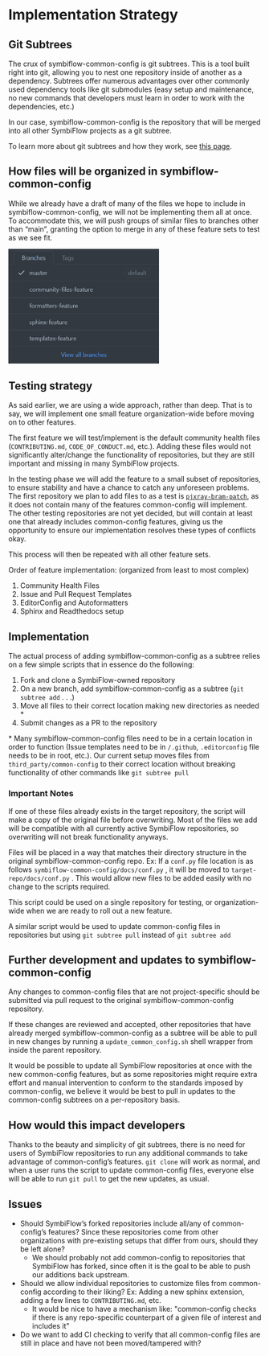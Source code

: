 # Implementation Strategy

## Git Subtrees

The crux of symbiflow-common-config is git subtrees. This is a tool built right into git, allowing you to nest one repository inside of another as a dependency. Subtrees offer numerous advantages over other commonly used dependency tools like git submodules (easy setup and maintenance, no new commands that developers must learn in order to work with the dependencies, etc.)

In our case, symbiflow-common-config is the repository that will be merged into all other SymbiFlow projects as a git subtree.

To learn more about git subtrees and how they work, see [this page](https://www.atlassian.com/git/tutorials/git-subtree).


## How files will be organized in symbiflow-common-config

While we already have a draft of many of the files we hope to include in symbiflow-common-config, we will not be implementing them all at once. To accommodate this, we will push groups of similar files to branches other than “main”, granting the option to merge in any of these feature sets to test as we see fit.

<img src="assets/img/branches-example.png" width=300px> 

## Testing strategy

As said earlier, we are using a wide approach, rather than deep. That is to say, we will implement one small feature organization-wide before moving on to other features.

The first feature we will test/implement is the default community health files (`CONTRIBUTING.md`, `CODE_OF_CONDUCT.md`, etc.). Adding these files would not significantly alter/change the functionality of repositories, but they are still important and missing in many SymbiFlow projects.

In the testing phase we will add the feature to a small subset of repositories, to ensure stability and have a chance to catch any unforeseen problems. The first repository we plan to add files to as a test is [`pjxray-bram-patch`](https://github.com/SymbiFlow/prjxray-bram-patch), as it does not contain many of the features common-config will implement. The other testing repositories are not yet decided, but will contain at least one that already includes common-config features, giving us the opportunity to ensure our implementation resolves these types of conflicts okay.

This process will then be repeated with all other feature sets.

Order of feature implementation: (organized from least to most complex)
1. Community Health Files
2. Issue and Pull Request Templates
3. EditorConfig and Autoformatters
4. Sphinx and Readthedocs setup

## Implementation

The actual process of adding symbiflow-common-config as a subtree relies on a few simple scripts that in essence do the following:
1. Fork and clone a SymbiFlow-owned repository
2. On a new branch, add symbiflow-common-config as a subtree (`git subtree add` . . .)
3. Move all files to their correct location making new directories as needed *
4. Submit changes as a PR to the repository

\* Many symbiflow-common-config files need to be in a certain location in order to function (Issue templates need to be in `/.github`, `.editorconfig` file needs to be in root, etc.). Our current setup moves files from `third_party/common-config` to their correct location without breaking functionality of other commands like `git subtree pull`

### Important Notes

If one of these files already exists in the target repository, the script will make a copy of the original file before overwriting. Most of the files we add will be compatible with all currently active SymbiFlow repositories, so overwriting will not break functionality anyways.

Files will be placed in a way that matches their directory structure in the original symbiflow-common-config repo. Ex: If a `conf.py` file location is as follows `symbiflow-common-config/docs/conf.py` , it will be moved to `target-repo/docs/conf.py` . This would allow new files to be added easily with no change to the scripts required.

This script could be used on a single repository for testing, or organization-wide when we are ready to roll out a new feature.

A similar script would be used to update common-config files in repositories but using `git subtree pull` instead of `git subtree add`

## Further development and updates to symbiflow-common-config

Any changes to common-config files that are not project-specific should be submitted via pull request to the original symbiflow-common-config repository.

If these changes are reviewed and accepted, other repositories that have already merged symbiflow-common-config as a subtree will be able to pull in new changes by running a `update_common_config.sh` shell wrapper from inside the parent repository. 

It would be possible to update all SymbiFlow repositories at once with the new common-config features, but as some repositories might require extra effort and manual intervention to conform to the standards imposed by common-config, we believe it would be best to pull in updates to the common-config subtrees on a per-repository basis.

## How would this impact developers

Thanks to the beauty and simplicity of git subtrees, there is no need for users of SymbiFlow repositories to run any additional commands to take advantage of common-config’s features. `git clone` will work as normal, and when a user runs the script to update common-config files, everyone else will be able to run `git pull` to get the new updates, as usual.

## Issues

- Should SymbiFlow’s forked repositories include all/any of common-config’s features? Since these repositories come from other organizations with pre-existing setups that differ from ours, should they be left alone?
  - We should probably not add common-config to repositories that SymbiFlow has forked, since often it is the goal to be able to push our additions back upstream.
- Should we allow individual repositories to customize files from common-config according to their liking? Ex: Adding a new sphinx extension, adding a few lines to `CONTRIBUTING.md`, etc.
  - It would be nice to have a mechanism like: "common-config checks if there is any repo-specific counterpart of a given file of interest and includes it"
- Do we want to add CI checking to verify that all common-config files are still in place and have not been moved/tampered with?

